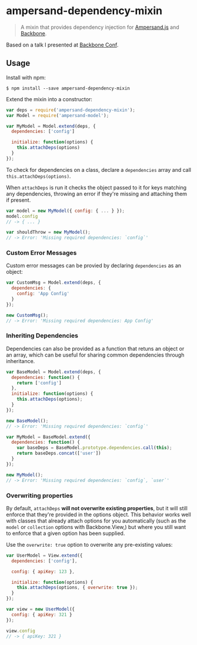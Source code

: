 # ampersand-dependency-mixin

> A mixin that provides dependency injection for [Ampersand.js](http://ampersandjs.com/) and [Backbone](http://backbonejs.org).

Based on a talk I presented at [Backbone Conf](https://www.youtube.com/watch?v=Lm05e5sJaE8).

## Usage

Install with npm:

```
$ npm install --save ampersand-dependency-mixin
```

Extend the mixin into a constructor:

```javascript
var deps = require('ampersand-dependency-mixin');
var Model = require('ampersand-model');

var MyModel = Model.extend(deps, {
  dependencies: ['config']

  initialize: function(options) {
    this.attachDeps(options)
  }
});
```

To check for dependencies on a class, declare a `dependencies` array and
call `this.attachDeps(options)`.

When `attachDeps` is run it checks the object passed to it for
keys matching any dependencies, throwing an error if they're missing and
attaching them if present.

```javascript
var model = new MyModel({ config: { ... } });
model.config
// -> { ... }

var shouldThrow = new MyModel();
// -> Error: 'Missing required dependencies: `config`'
```

### Custom Error Messages

Custom error messages can be provied by declaring `dependencies` as an
object:

```javascript
var CustomMsg = Model.extend(deps, {
  dependencies: {
    config: 'App Config'
  }
});

new CustomMsg();
// -> Error: 'Missing required dependencies: App Config'
```

### Inheriting Dependencies

Dependencies can also be provided as a function that retuns an object or
an array, which can be useful for sharing common dependencies through
inheritance.

```javascript
var BaseModel = Model.extend(deps, {
  dependencies: function() {
    return ['config']
  },
  initialize: function(options) {
    this.attachDeps(options);
  }
});

new BaseModel();
// -> Error: 'Missing required dependencies: `config`'

var MyModel = BaseModel.extend({
  dependencies: function() {
    var baseDeps = BaseModel.prototype.dependencies.call(this);
    return baseDeps.concat(['user'])
  }
});

new MyModel();
// -> Error: 'Missing required dependencies: `config`, `user`'
```

### Overwriting properties

By default, `attachDeps` **will not overwrite existing properties**, but
it will still enforce that they're provided in the options object. This
behavior works well with classes that already attach options for you
automatically (such as the `model` or `collection` options with
Backbone.View,) but where you still want to enforce that a given option has
been supplied.

Use the `overwrite: true` option to overwrite any pre-existing values:

```javascript
var UserModel = View.extend({
  dependencies: ['config'],

  config: { apiKey: 123 },

  initialize: function(options) {
    this.attachDeps(options, { overwrite: true });
  }
});

var view = new UserModel({
  config: { apiKey: 321 }
});

view.config
// -> { apiKey: 321 }
```
